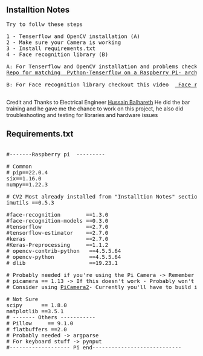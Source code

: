 ## Installtion Notes

<pre>
Try to follw these steps

1 - Tenserflow and OpenCV installation (A)
2 - Make sure your Camera is working
3 - Install requirements.txt
4 - Face recognition library (B)

A: For Tenserflow and OpenCV installation and problems checkout this video  <a style="display: inline;" href="https://www.youtube.com/watch?v=vekblEk6UPc">Tenserflow and Opencv installation for Pi </a>
<a style="display: inline;" href="https://github.com/PINTO0309/Tensorflow-bin">Repo for matching  Python-Tenserflow on a Raspberry Pi- architecture</a>

B: For Face recognition library checkout this video  <a style="display: inline;" href="https://smartbuilds.io/installing-face-recognition-library-on-raspberry-pi-4/"> Face recognition library</a>

</pre>

Credit and Thanks to Electrical Engineer [Hussain Balhareth](https://www.linkedin.com/in/hussain-balhareth-0a05211ba) He did the bar training and he gave me the chance to work on this project, he also did troubleshooting and testing for libraries and hardware issues 

## Requirements.txt

<pre>

#-------Raspberry pi  ---------

# Common
# pip==22.0.4 
six==1.16.0
numpy==1.22.3

# CV2 Most already installed from "Installtion Notes" section Above
imutils ==0.5.3

#face-recognition        ==1.3.0
#face-recognition-models ==0.3.0
#tensorflow              ==2.7.0
#tensorflow-estimator    ==2.7.0
#keras                   ==2.7.0
#Keras-Preprocessing     ==1.1.2
# opencv-contrib-python   ==4.5.5.64
# opencv-python           ==4.5.5.64
# dlib                    ==19.23.1

# Probably needed if you're using the Pi Camera -> Remember usb Cameras are easier to deal with
# picamera == 1.13 -> If this doesn't work - Probably won't it's old and not for new Pis -> OsError libmmal.so
# Consider using <a style="display: inline;" href="https://Github.com/raspberrypi/picamera2">PiCamera2</a>- Currently you'll have to build it though 

# Not Sure
scipy      == 1.8.0
matplotlib ==3.5.1
# ------- Others -----------
# Pillow     == 9.1.0
# flatbuffers ==2.0
# Probably needed -> argparse
# For keyboard stuff -> pynput
#------------------- Pi end----------------------------
</pre>

